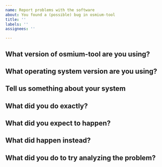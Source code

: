 ```yaml
---
name: Report problems with the software
about: You found a (possible) bug in osmium-tool
title: ''
labels: ''
assignees: ''

---
```


## What version of osmium-tool are you using?

<!-- Paste output of `osmium --version` here. Please use the [latest
release](https://github.com/osmcode/osmium-tool/releases) or master if at all
possible. -->


## What operating system version are you using?

<!-- Also what Linux distribution if applicable, OS version? Possibly which
compiler version. -->


## Tell us something about your system

<!-- How much RAM do you have, how many CPUs, bare metal or cloud setup? -->


## What did you do exactly?

<!-- Please provide the command(s) you used including all options etc. Include
links to input files. -->


## What did you expect to happen?

<!-- Describe in detail what you expected the above would do. -->


## What did happen instead?

<!-- Please describe what happened and why you think this is wrong. Please include
(or link to, if it is too verbose) the log output (Use `--verbose`). -->


## What did you do to try analyzing the problem?

<!-- Describe what steps you already did to try analyzing the problem before
reporting. -->


